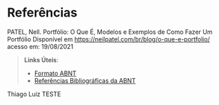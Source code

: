 # Referências

PATEL, Nell. Portfólio: O Que É, Modelos e Exemplos de Como Fazer Um Portfólio
Disponível em https://neilpatel.com/br/blog/o-que-e-portfolio/  acesso em: 19/08/2021


> **Links Úteis**:
> - [Formato ABNT](https://www.normastecnicas.com/abnt/trabalhos-academicos/referencias/)
> - [Referências Bibliográficas da ABNT](https://comunidade.rockcontent.com/referencia-bibliografica-abnt/)


Thiago Luiz TESTE